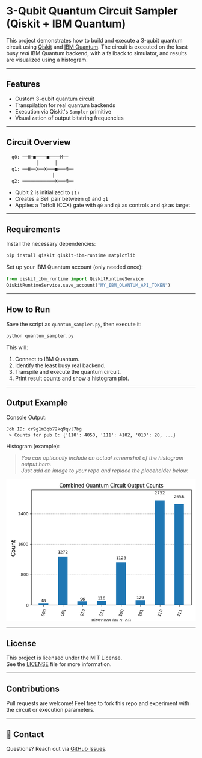 # 3-Qubit Quantum Circuit Sampler (Qiskit + IBM Quantum)

This project demonstrates how to build and execute a 3-qubit quantum circuit using [Qiskit](https://qiskit.org/) and [IBM Quantum](https://quantum-computing.ibm.com/). The circuit is executed on the least busy *real* IBM Quantum backend, with a fallback to simulator, and results are visualized using a histogram.

---

## Features

-  Custom 3-qubit quantum circuit
-  Transpilation for real quantum backends
-  Execution via Qiskit's `Sampler` primitive
-  Visualization of output bitstring frequencies

---

## Circuit Overview

```plaintext
  q0: ──H─■────■────M──
           │      │
  q1: ──H──X──X───■───M──
                 │
  q2: ────────────X───M──
```

- Qubit 2 is initialized to `|1⟩`
- Creates a Bell pair between `q0` and `q1`
- Applies a Toffoli (CCX) gate with `q0` and `q1` as controls and `q2` as target

---

## Requirements

Install the necessary dependencies:

```bash
pip install qiskit qiskit-ibm-runtime matplotlib
```

Set up your IBM Quantum account (only needed once):

```python
from qiskit_ibm_runtime import QiskitRuntimeService
QiskitRuntimeService.save_account("MY_IBM_QUANTUM_API_TOKEN")
```

---

## How to Run

Save the script as `quantum_sampler.py`, then execute it:

```bash
python quantum_sampler.py
```

This will:
1. Connect to IBM Quantum.
2. Identify the least busy real backend.
3. Transpile and execute the quantum circuit.
4. Print result counts and show a histogram plot.

---

## Output Example

Console Output:
```text
Job ID: cr9g1m3qb72kq9qvl7bg
 > Counts for pub 0: {'110': 4050, '111': 4102, '010': 20, ...}
```

Histogram (example):

> _You can optionally include an actual screenshot of the histogram output here._  
> _Just add an image to your repo and replace the placeholder below._

![Quantum Histogram](example_histogram.png)

---

## License

This project is licensed under the MIT License.  
See the [LICENSE](LICENSE) file for more information.

---

## Contributions

Pull requests are welcome! Feel free to fork this repo and experiment with the circuit or execution parameters.

---

## 📢 Contact

Questions? Reach out via [GitHub Issues](https://github.com/your-username/your-repo/issues).
